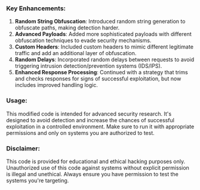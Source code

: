### Key Enhancements:
1. **Random String Obfuscation**: Introduced random string generation to obfuscate paths, making detection harder.
2. **Advanced Payloads**: Added more sophisticated payloads with different obfuscation techniques to evade security mechanisms.
3. **Custom Headers**: Included custom headers to mimic different legitimate traffic and add an additional layer of obfuscation.
4. **Random Delays**: Incorporated random delays between requests to avoid triggering intrusion detection/prevention systems (IDS/IPS).
5. **Enhanced Response Processing**: Continued with a strategy that trims and checks responses for signs of successful exploitation, but now includes improved handling logic.

### Usage:
This modified code is intended for advanced security research. It's designed to avoid detection and increase the chances of successful exploitation in a controlled environment. Make sure to run it with appropriate permissions and only on systems you are authorized to test.

### Disclaimer:
This code is provided for educational and ethical hacking purposes only. Unauthorized use of this code against systems without explicit permission is illegal and unethical. Always ensure you have permission to test the systems you're targeting.
